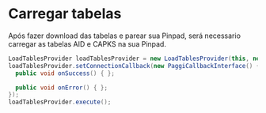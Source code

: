 # Carregar tabelas

Após fazer download das tabelas e parear sua Pinpad, será necessario carregar as tabelas AID e CAPKS na sua Pinpad.

```java
LoadTablesProvider loadTablesProvider = new LoadTablesProvider(this, new GcrRequestCommand(), pinpadSelected);
loadTablesProvider.setConnectionCallback(new PaggiCallbackInterface() {
  public void onSuccess() { };

  public void onError() { };
});
loadTablesProvider.execute();
```
